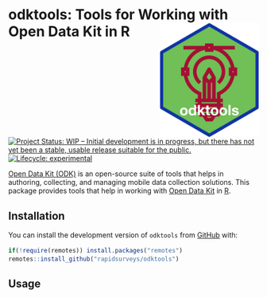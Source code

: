 
<!-- README.md is generated from README.Rmd. Please edit that file -->

# odktools: Tools for Working with Open Data Kit in R <img src="man/figures/odktools.png" width="200" align="right" />

<!-- badges: start -->

[![Project Status: WIP – Initial development is in progress, but there
has not yet been a stable, usable release suitable for the
public.](https://www.repostatus.org/badges/latest/wip.svg)](https://www.repostatus.org/#wip)
[![Lifecycle:
experimental](https://img.shields.io/badge/lifecycle-experimental-orange.svg)](https://www.tidyverse.org/lifecycle/#experimental)
<!-- badges: end -->

[Open Data Kit (ODK)](https://opendatakit.org) is an open-source suite
of tools that helps in authoring, collecting, and managing mobile data
collection solutions. This package provides tools that help in working
with [Open Data Kit](https://opendatakit.org) in
[R](https://cran.r-project.org).

## Installation

You can install the development version of `odktools` from
[GitHub](https://github.com/rapidsurveys/odktools) with:

``` r
if(!require(remotes)) install.packages("remotes")
remotes::install_github("rapidsurveys/odktools")
```

## Usage
